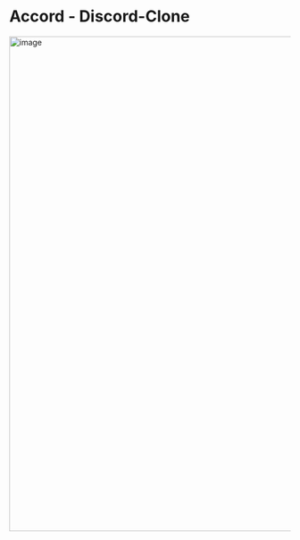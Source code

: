 # Accord - Discord-Clone 

<img width="887" alt="image" src="https://github.com/abramfelix1/Discord-clone/assets/113399691/00a7dc3a-4b73-46e9-bba1-580d0613c463">
